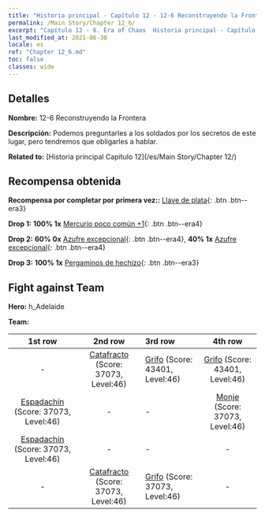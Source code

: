 ```yaml
---
title: "Historia principal - Capítulo 12 - 12-6 Reconstruyendo la Frontera"
permalink: /Main Story/Chapter 12_6/
excerpt: "Capítulo 12 - 6. Era of Chaos  Historia principal - Capítulo 12_6. 12-6 Reconstruyendo la Frontera"
last_modified_at: 2021-06-30
locale: es
ref: "Chapter 12_6.md"
toc: false
classes: wide
---
```


## Detalles

 **Nombre:** 12-6 Reconstruyendo la Frontera

 **Descripción:** Podemos preguntarles a los soldados por los secretos de este lugar, pero tendremos que obligarles a hablar.

 **Related to:** [Historia principal Capítulo 12](/es/Main Story/Chapter 12/)

## Recompensa obtenida

 **Recompensa por completar por primera vez::** [Llave de plata](/ItemsES/con_693/){: .btn .btn--era3}

 **Drop 1:** **100% 1x** [Mercurio poco común +1](/ItemsES/mat_42/){: .btn .btn--era4}

 **Drop 2:** **60% 0x** [Azufre excepcional](/ItemsES/mat_36/){: .btn .btn--era4}, **40% 1x** [Azufre excepcional](/ItemsES/mat_36/){: .btn .btn--era4}

 **Drop 3:** **100% 1x** [Pergaminos de hechizo](/ItemsES/con_694/){: .btn .btn--era3}


## Fight against Team
 **Hero:** h_Adelaide

 **Team:**


  | 1st row | 2nd row | 3rd row | 4th row |
  |:----:|:----:|:----|:----:|
  | - | [Catafracto](/es/units/Cavalier/) (Score: 37073, Level:46)  | [Grifo](/es/units/Griffin/) (Score: 43401, Level:46)  | [Grifo](/es/units/Griffin/) (Score: 43401, Level:46)  |
  | [Espadachín](/es/units/Swordsman/) (Score: 37073, Level:46)  | - | - | [Monje](/es/units/Monk/) (Score: 37073, Level:46)  |
  | [Espadachín](/es/units/Swordsman/) (Score: 37073, Level:46)  | - | - | - |
  | - | [Catafracto](/es/units/Cavalier/) (Score: 37073, Level:46)  | [Grifo](/es/units/Griffin/) (Score: 37073, Level:46)  | - |


